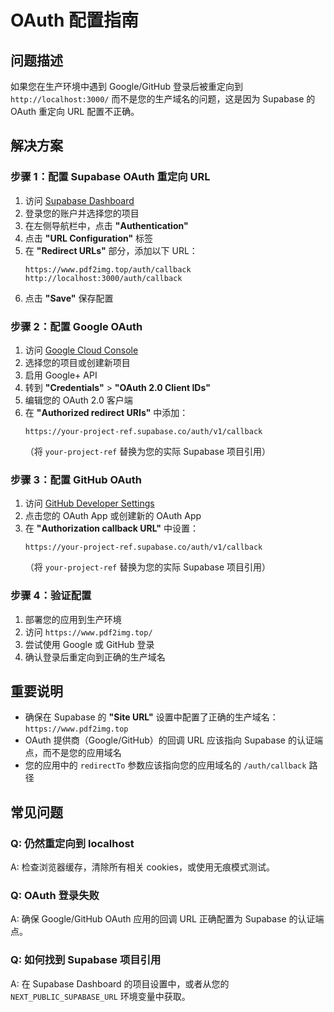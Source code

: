 # OAuth 配置指南

## 问题描述

如果您在生产环境中遇到 Google/GitHub 登录后被重定向到 `http://localhost:3000/` 而不是您的生产域名的问题，这是因为 Supabase 的 OAuth 重定向 URL 配置不正确。

## 解决方案

### 步骤 1：配置 Supabase OAuth 重定向 URL

1. 访问 [Supabase Dashboard](https://supabase.com/dashboard)
2. 登录您的账户并选择您的项目
3. 在左侧导航栏中，点击 **"Authentication"**
4. 点击 **"URL Configuration"** 标签
5. 在 **"Redirect URLs"** 部分，添加以下 URL：
   ```
   https://www.pdf2img.top/auth/callback
   http://localhost:3000/auth/callback
   ```
6. 点击 **"Save"** 保存配置

### 步骤 2：配置 Google OAuth

1. 访问 [Google Cloud Console](https://console.cloud.google.com/)
2. 选择您的项目或创建新项目
3. 启用 Google+ API
4. 转到 **"Credentials"** > **"OAuth 2.0 Client IDs"**
5. 编辑您的 OAuth 2.0 客户端
6. 在 **"Authorized redirect URIs"** 中添加：
   ```
   https://your-project-ref.supabase.co/auth/v1/callback
   ```
   （将 `your-project-ref` 替换为您的实际 Supabase 项目引用）

### 步骤 3：配置 GitHub OAuth

1. 访问 [GitHub Developer Settings](https://github.com/settings/developers)
2. 点击您的 OAuth App 或创建新的 OAuth App
3. 在 **"Authorization callback URL"** 中设置：
   ```
   https://your-project-ref.supabase.co/auth/v1/callback
   ```
   （将 `your-project-ref` 替换为您的实际 Supabase 项目引用）

### 步骤 4：验证配置

1. 部署您的应用到生产环境
2. 访问 `https://www.pdf2img.top/`
3. 尝试使用 Google 或 GitHub 登录
4. 确认登录后重定向到正确的生产域名

## 重要说明

- 确保在 Supabase 的 **"Site URL"** 设置中配置了正确的生产域名：`https://www.pdf2img.top`
- OAuth 提供商（Google/GitHub）的回调 URL 应该指向 Supabase 的认证端点，而不是您的应用域名
- 您的应用中的 `redirectTo` 参数应该指向您的应用域名的 `/auth/callback` 路径

## 常见问题

### Q: 仍然重定向到 localhost
A: 检查浏览器缓存，清除所有相关 cookies，或使用无痕模式测试。

### Q: OAuth 登录失败
A: 确保 Google/GitHub OAuth 应用的回调 URL 正确配置为 Supabase 的认证端点。

### Q: 如何找到 Supabase 项目引用
A: 在 Supabase Dashboard 的项目设置中，或者从您的 `NEXT_PUBLIC_SUPABASE_URL` 环境变量中获取。